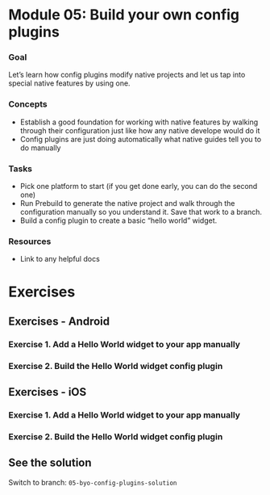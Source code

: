 # Module 05: Build your own config plugins

### Goal
Let’s learn how config plugins modify native projects and let us tap into special native features by using one.

### Concepts
- Establish a good foundation for working with native features by walking through their configuration just like how any native develope would do it
- Config plugins are just doing automatically what native guides tell you to do manually

### Tasks
- Pick one platform to start (if you get done early, you can do the second one)
- Run Prebuild to generate the native project and walk through the configuration manually so you understand it. Save that work to a branch.
- Build a config plugin to create a basic “hello world” widget.

### Resources
- Link to any helpful docs

# Exercises
## Exercises - Android

### Exercise 1. Add a Hello World widget to your app manually

### Exercise 2. Build the Hello World widget config plugin

## Exercises - iOS

### Exercise 1.  Add a Hello World widget to your app manually

### Exercise 2. Build the Hello World widget config plugin

## See the solution
Switch to branch: `05-byo-config-plugins-solution`